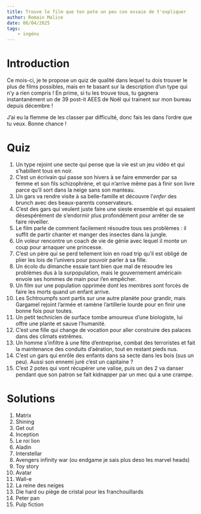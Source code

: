 ```yaml
---
title: Trouve le film que ton pote un peu con essaie de t'expliquer 
author: Romain Malice
date: 06/04/2025
tags:
    - ingénu
---
```


# Introduction

Ce mois-ci, je te propose un quiz de qualité dans lequel tu dois trouver le plus de films possibles, mais en te basant sur la description d’un type qui n’y a rien compris !
En prime, si tu les trouve tous, tu gagnera instantanément un de 39 post-it AEES de Noël qui trainent sur mon bureau depuis décembre !

J’ai eu la flemme de les classer par difficulté, donc fais les dans l’ordre que tu veux.
Bonne chance !

# Quiz

1. Un type rejoint une secte qui pense que la vie est un jeu vidéo et qui s’habillent tous en noir.
2. C’est un écrivain qui passe son hivers à se faire emmerder par sa femme et son fils schizophrène, et qui n’arrive même pas à finir son livre parce qu’il sort dans la neige sans son manteau.
3. Un gars va rendre visite à sa belle-famille et découvre l’_enfer_ des brunch avec des beaux-parents conservateurs.
4. C’est des gars qui veulent juste faire une sieste ensemble et qui essaient désespérément de s’endormir plus profondément pour arrêter de se faire réveiller. 
5. Le film parle de comment facilement résoudre tous ses problèmes : il suffit de partir chanter et manger des insectes dans la jungle.
6. Un voleur rencontre un coach de vie de génie avec lequel il monte un coup pour arnaquer une princesse.
7. C’est un père qui se perd tellement loin en road trip qu’il est obligé de plier les lois de l’univers pour pouvoir parler à sa fille.
8. Un écolo du dimanche essaie tant bien que mal de résoudre les problèmes dus à la surpopulation, mais le gouvernement américain envoie ses hommes de main pour l’en empêcher.
9. Un film sur une population opprimée dont les membres sont forcés de faire les morts quand un enfant arrive.
10. Les Schtroumpfs sont partis sur une autre planète pour grandir, mais Gargamel rejoint l’armée et ramène l’artillerie lourde pour en finir une bonne fois pour toutes.
11. Un petit technicien de surface tombe amoureux d’une biologiste, lui offre une plante et sauve l’humanité.
12. C’est une fille qui change de vocation pour aller construire des palaces dans des climats extrêmes.
13. Un homme s’infiltre à une fête d’entreprise, combat des terroristes et fait la maintenance des conduits d’aération, tout en restant pieds nus.
14. C’est un gars qui enrôle des enfants dans sa secte dans les bois (sus un peu). Aussi son ennemi juré c’est un capitaine ?
15. C’est 2 potes qui vont récupérer une valise, puis un des 2 va danser pendant que son patron se fait kidnapper par un mec qui a une crampe.

# Solutions

1. Matrix
2. Shining
3. Get out
4. Inception
5. Le roi lion
6. Aladin
7. Interstellar
8. Avengers infinity war (ou endgame je sais plus deso les marvel heads)
9. Toy story
10. Avatar
11. Wall-e
12. La reine des neiges
13. Die hard ou piège de cristal pour les franchouillards
14. Peter pan
15. Pulp fiction